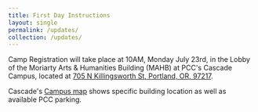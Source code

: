 ```yaml
---
title: First Day Instructions
layout: single
permalink: /updates/
collection: /updates/
---
```


Camp Registration will take place at 10AM, Monday July 23rd, in the Lobby of the Moriarty Arts & Humanities Building (MAHB) at PCC's Cascade Campus, located at [705 N Killingsworth St, Portland, OR, 97217](https://www.google.com/maps/place/Portland+Community+College+Cascade/@45.5631557,-122.6739269,15z/data=!4m2!3m1!1s0x0:0xc7f53c48cb1f28c1?sa=X&ved=0ahUKEwiZmoWayZjcAhW_HjQIHSXNDlgQ_BIIswEwCg).

Cascade's [Campus map](https://www.google.com/url?sa=t&rct=j&q=&esrc=s&source=web&cd=1&cad=rja&uact=8&ved=0ahUKEwiHwP2GypjcAhVKw1QKHfibAjcQFggpMAA&url=https%3A%2F%2Fwww.pcc.edu%2Fabout%2Flocations%2Fcascade%2Fdocuments%2Fca-campus-map.pdf&usg=AOvVaw0hSWLSkaZCr0Vh4eadiA-f) shows specific building location as well as available PCC parking. 

